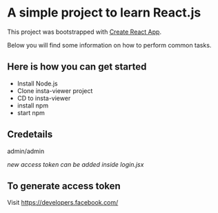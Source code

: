 # A simple project to learn React.js
This project was bootstrapped with [Create React App](https://github.com/facebook/create-react-app).

Below you will find some information on how to perform common tasks.<br>

## Here is how you can get started
* Install Node.js
* Clone insta-viewer project
* CD to insta-viewer
* install npm
* start npm

## Credetails
admin/admin

*new access token can be added inside login.jsx*

## To generate access token
Visit https://developers.facebook.com/

